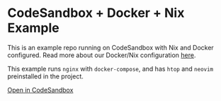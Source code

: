 # CodeSandbox + Docker + Nix Example

This is an example repo running on CodeSandbox with Nix and Docker configured. Read more about our Docker/Nix configuration [here](https://codesandbox.io/docs/projects/tutorial/getting-started-with-docker).

This example runs `nginx` with `docker-compose`, and has `htop` and `neovim` preinstalled in the project.

[Open in CodeSandbox](https://codesandbox.io/p/github/codesandbox/codesandbox-example-docker)